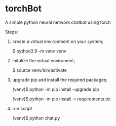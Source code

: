 # torchBot
A simple python neural network chatbot using torch




Steps:

1) create a virtual environment on your system;

   
     $ python3.9 -m venv venv

   
  
2) initalize the virtual enviroment;

   
     $ source venv/bin/activate

   
   
3) upgrade pip and install the required packages;

   
     (venv)$ python -m pip install -upgrade pip
   
     (venv)$ python -m pip install -r requirements.txt

   
   
4) run script

   
     (venv)$ python chat.py
